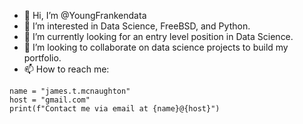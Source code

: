 - 👋 Hi, I’m @YoungFrankendata
- 👀 I’m interested in Data Science, FreeBSD, and Python.
- 🌱 I’m currently looking for an entry level position in Data Science.
- 💞️ I’m looking to collaborate on data science projects to build my portfolio.
- 📫 How to reach me:
```
name = "james.t.mcnaughton"
host = "gmail.com"
print(f"Contact me via email at {name}@{host}")
```


<!---
YoungFrankendata/YoungFrankendata is a ✨ special ✨ repository because its `README.md` (this file) appears on your GitHub profile.
You can click the Preview link to take a look at your changes.
--->
